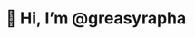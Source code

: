 # 👋 Hi, I’m @greasyrapha

<!---
greasyrapha/greasyrapha is a ✨ special ✨ repository because its `README.md` (this file) appears on your GitHub profile.
You can click the Preview link to take a look at your changes.
--->
